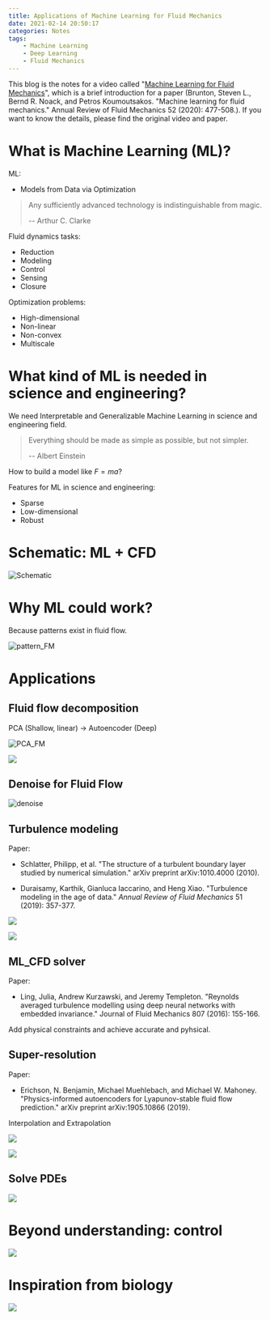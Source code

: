 ```yaml
---
title: Applications of Machine Learning for Fluid Mechanics 
date: 2021-02-14 20:50:17
categories: Notes
tags: 
	- Machine Learning	
	- Deep Learning
	- Fluid Mechanics
---
```


This blog is the notes for a video called "[Machine Learning for Fluid Mechanics](https://www.youtube.com/watch?v=8e3OT2K99Kw&t=84s)", which is a brief introduction for a paper (Brunton, Steven L., Bernd R. Noack, and Petros Koumoutsakos. "Machine learning for fluid mechanics." Annual Review of Fluid Mechanics 52 (2020): 477-508.). If you want to know the details, please find the original video and paper.

<!-- more -->

# What is Machine Learning (ML)?

ML:

- Models from Data via Optimization

> Any sufficiently advanced technology is indistinguishable from magic.
>
> -- Arthur C. Clarke

Fluid dynamics tasks:

- Reduction
- Modeling
- Control
- Sensing
- Closure

Optimization problems:

- High-dimensional
- Non-linear
- Non-convex
- Multiscale

# What kind of ML is needed in science and engineering?

We need Interpretable and Generalizable Machine Learning in science and engineering field.

> Everything should be made as simple as possible, but not simpler.
>
> -- Albert Einstein

How to build a model like $F=ma$?

Features for ML in science and engineering:

- Sparse
- Low-dimensional
- Robust

# Schematic: ML + CFD

![Schematic](image-20210214173356481.png)



# Why ML could work?

Because patterns exist in fluid flow.

![pattern_FM](image-20210214173840928.png)

# Applications

## Fluid flow decomposition

PCA (Shallow, linear) -> Autoencoder (Deep)

![PCA_FM](image-20210214174003005.png)

![](image-20210214175022879.png)

## Denoise for Fluid Flow

![denoise](image-20210214174108194.png)

## Turbulence modeling

Paper: 

- Schlatter, Philipp, et al. "The structure of a turbulent boundary layer studied by numerical simulation." arXiv preprint arXiv:1010.4000 (2010).

- Duraisamy, Karthik, Gianluca Iaccarino, and Heng Xiao. "Turbulence modeling in the age of data." *Annual Review of Fluid Mechanics* 51 (2019): 357-377.

![](image-20210214174310749.png)

![](image-20210214174422276.png)

## ML_CFD solver

Paper:

- Ling, Julia, Andrew Kurzawski, and Jeremy Templeton. "Reynolds averaged turbulence modelling using deep neural networks with embedded invariance." Journal of Fluid Mechanics 807 (2016): 155-166.

Add physical constraints and achieve accurate and pyhsical.

## Super-resolution

Paper: 

- Erichson, N. Benjamin, Michael Muehlebach, and Michael W. Mahoney. "Physics-informed autoencoders for Lyapunov-stable fluid flow prediction." arXiv preprint arXiv:1905.10866 (2019).

Interpolation and Extrapolation

![](image-20210214174809740.png)

![](image-20210214174913278.png)

## Solve PDEs

![](image-20210214175304898.png)

# Beyond understanding: control

![](image-20210214182334199.png)

# Inspiration from biology

![](image-20210214182520461.png)
